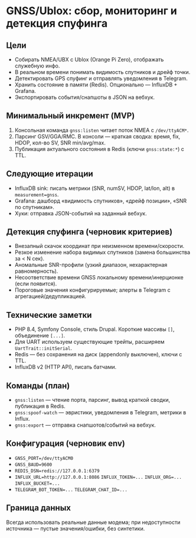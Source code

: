 # GNSS/Ublox: сбор, мониторинг и детекция спуфинга

## Цели
- Собирать NMEA/UBX с Ublox (Orange Pi Zero), отображать служебную инфо.
- В реальном времени понимать видимость спутников и дрейф точки.
- Детектировать GPS спуфинг и отправлять уведомления в Telegram.
- Хранить состояние в памяти (Redis). Опционально — InfluxDB + Grafana.
- Экспортировать события/снапшоты в JSON на вебхук.

## Минимальный инкремент (MVP)
1. Консольная команда `gnss:listen` читает поток NMEA с `/dev/ttyACM*`.
2. Парсинг GSV/GGA/RMC. В консоли — краткая сводка: время, fix, HDOP, кол-во SV, SNR min/avg/max.
3. Публикация актуального состояния в Redis (ключи `gnss:state:*`) с TTL.

## Следующие итерации
- InfluxDB sink: писать метрики (SNR, numSV, HDOP, lat/lon, alt) в `measurement=gnss`.
- Grafana: дашборд «видимость спутников», «дрейф позиции», «SNR по спутникам».
- Хуки: отправка JSON-событий на заданный вебхук.

## Детекция спуфинга (черновик критериев)
- Внезапный скачок координат при неизменном времени/скорости.
- Резкое изменение набора видимых спутников (замена большинства за < N сек).
- Аномальные SNR-профили (узкий диапазон, нехарактерная равномерность).
- Несоответствие времени GNSS локальному времени/инерционке (если появится).
- Пороговые значения конфигурируемые; алерты в Telegram с агрегацией/дедупликацией.

## Технические заметки
- PHP 8.4, Symfony Console, стиль Drupal. Короткие массивы `[]`, объединение `[...]`.
- Для UART используем существующие трейты, расширяем `UartTrait::initSerial`.
- Redis — без сохранения на диск (appendonly выключен), ключи с TTL.
- InfluxDB v2 (HTTP API), писать батчами.

## Команды (план)
- `gnss:listen` — чтение порта, парсинг, вывод краткой сводки, публикация в Redis.
- `gnss:spoof-watch` — эвристики, уведомления в Telegram, метрики в Influx.
- `gnss:export` — отправка снапшотов/событий на вебхук.

## Конфигурация (черновик env)
- `GNSS_PORT=/dev/ttyACM0`
- `GNSS_BAUD=9600`
- `REDIS_DSN=redis://127.0.0.1:6379`
- `INFLUX_URL=http://127.0.0.1:8086` `INFLUX_TOKEN=...` `INFLUX_ORG=...` `INFLUX_BUCKET=...`
- `TELEGRAM_BOT_TOKEN=...` `TELEGRAM_CHAT_ID=...`

## Граница данных
Всегда использовать реальные данные модема; при недоступности источника — пустые значения/ошибки, без синтетики.


